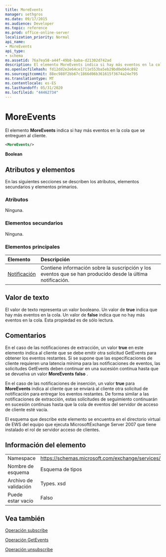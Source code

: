 ```yaml
---
title: MoreEvents
manager: sethgros
ms.date: 09/17/2015
ms.audience: Developer
ms.topic: reference
ms.prod: office-online-server
localization_priority: Normal
api_name:
- MoreEvents
api_type:
- schema
ms.assetid: 76a7ea58-a44f-49b8-baba-d21302d742ad
description: El elemento MoreEvents indica si hay más eventos en la cola que se entreguen al cliente.
ms.openlocfilehash: fd12dd2e2e64ce1711e553ba5eb29bd0eb64c892
ms.sourcegitcommit: 88ec988f2bb67c1866d06b361615f3674a24e795
ms.translationtype: MT
ms.contentlocale: es-ES
ms.lasthandoff: 05/31/2020
ms.locfileid: "44462734"
---
```

# <a name="moreevents"></a>MoreEvents

El elemento **MoreEvents** indica si hay más eventos en la cola que se entreguen al cliente. 
  
```xml
<MoreEvents/>
```

 **Boolean**
## <a name="attributes-and-elements"></a>Atributos y elementos

En las siguientes secciones se describen los atributos, elementos secundarios y elementos primarios.
  
### <a name="attributes"></a>Atributos

Ninguna.
  
### <a name="child-elements"></a>Elementos secundarios

Ninguna.
  
### <a name="parent-elements"></a>Elementos principales

|**Elemento**|**Descripción**|
|:-----|:-----|
|[Notificación](notification-ex15websvcsotherref.md) <br/> |Contiene información sobre la suscripción y los eventos que se han producido desde la última notificación.  <br/> |
   
## <a name="text-value"></a>Valor de texto

El valor de texto representa un valor booleano. Un valor de **true** indica que hay más eventos en la cola. Un valor de **false** indica que no hay más eventos en la cola. Esta propiedad es de sólo lectura. 
  
## <a name="remarks"></a>Comentarios

En el caso de las notificaciones de extracción, un valor **true** en este elemento indica al cliente que se debe emitir otra solicitud GetEvents para obtener los eventos restantes. Si se supone que las especificaciones de cliente requieren una latencia mínima para las notificaciones de eventos, las solicitudes GetEvents deben continuar en una sucesión continua hasta que se devuelva un valor **MoreEvents** **falso** . 
  
En el caso de las notificaciones de inserción, un valor **true** para **MoreEvents** indica al cliente que se enviará al cliente otra solicitud de notificación para entregar los eventos restantes. De forma similar a las notificaciones de extracción, estas solicitudes de seguimiento continuarán en sucesión continuas hasta que la cola de eventos del servidor de acceso de cliente esté vacía. 
  
El esquema que describe este elemento se encuentra en el directorio virtual de EWS del equipo que ejecuta MicrosoftExchange Server 2007 que tiene instalado el rol de servidor acceso de clientes.
  
## <a name="element-information"></a>Información del elemento

|||
|:-----|:-----|
|Namespace  <br/> |https://schemas.microsoft.com/exchange/services/2006/types  <br/> |
|Nombre de esquema  <br/> |Esquema de tipos  <br/> |
|Archivo de validación  <br/> |Types. xsd  <br/> |
|Puede estar vacío  <br/> |Falso  <br/> |
   
## <a name="see-also"></a>Vea también



[Operación subscribe](subscribe-operation.md)
  
[Operación GetEvents](getevents-operation.md)
  
[Operación unsubscribe](unsubscribe-operation.md)

